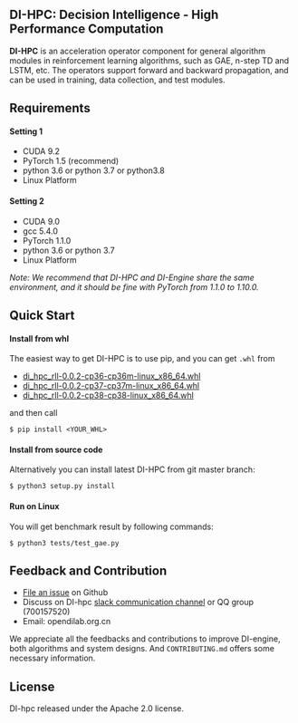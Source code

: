 ## DI-HPC: Decision Intelligence - High Performance Computation
**DI-HPC** is an acceleration operator component for general algorithm modules in reinforcement learning algorithms, such as GAE, n-step TD and LSTM, etc. The operators support forward and backward propagation, and can be used in training, data collection, and test modules.

## Requirements
#### Setting 1
* CUDA 9.2
* PyTorch 1.5 (recommend)
* python 3.6 or python 3.7 or python3.8
* Linux Platform

#### Setting 2
* CUDA 9.0
* gcc 5.4.0
* PyTorch 1.1.0
* python 3.6 or python 3.7
* Linux Platform

*Note: We recommend that DI-HPC and DI-Engine share the same environment, and it should be fine with PyTorch from 1.1.0 to 1.10.0.*

## Quick Start
#### Install from whl
The easiest way to get DI-HPC is to use pip, and you can get `.whl` from
* [di_hpc_rll-0.0.2-cp36-cp36m-linux_x86_64.whl](http://opendilab.org/download/DI-hpc/di_hpc_rll-0.0.2-cp36-cp36m-linux_x86_64.whl)
* [di_hpc_rll-0.0.2-cp37-cp37m-linux_x86_64.whl](http://opendilab.org/download/DI-hpc/di_hpc_rll-0.0.2-cp37-cp37m-linux_x86_64.whl)
* [di_hpc_rll-0.0.2-cp38-cp38-linux_x86_64.whl](http://opendilab.org/download/DI-hpc/di_hpc_rll-0.0.2-cp38-cp38-linux_x86_64.whl)

and then call
```
$ pip install <YOUR_WHL>
```

#### Install from source code
Alternatively you can install latest DI-HPC from git master branch:
```
$ python3 setup.py install
```

#### Run on Linux
You will get benchmark result by following commands:
```
$ python3 tests/test_gae.py
```
## Feedback and Contribution

- [File an issue](https://github.com/opendilab/DI-hpc/issues/new/choose) on Github
- Discuss on DI-hpc [slack communication channel](https://join.slack.com/t/opendilab/shared_invite/zt-v9tmv4fp-nUBAQEH1_Kuyu_q4plBssQ) or QQ group (700157520)
- Email: opendilab.org.cn

We appreciate all the feedbacks and contributions to improve DI-engine, both algorithms and system designs. And `CONTRIBUTING.md` offers some necessary information. 


## License
DI-hpc released under the Apache 2.0 license.
